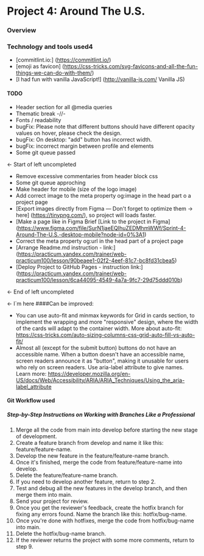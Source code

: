 # Project 4: Around The U.S.

### Overview

### Technology and tools used4

* [commitlint.io:] (https://commitlint.io/)
* [emoji as favicon] (https://css-tricks.com/svg-favicons-and-all-the-fun-things-we-can-do-with-them/)
* [I had fun with vanilla JavaScript!] (http://vanilla-js.com/ Vanilla JS)

#### TODO
* Header section for all @media queries
* Thematic break -//-
* Fonts / readability
* bugFix: Please note that different buttons should have different opacity values on hover, please check the design.
* bugFix: On desktop: "add" button has incorrect width.
* bugFix: incorrect margin between profile and elements
* Some git queue passed

← Start of left uncompleted
* Remove excessive commentaries from header block css
* Some git queue approching
* Make header for mobile (size of the logo image)
* Add correct image to the meta property og:image in the head part o a project page
* [Export images directly from Figma — Don't forget to optimize them → here] (https://tinypng.com/), so project will loads faster.
* [Make a page like in Figma Brief [Link to the project in Figma] (https://www.figma.com/file/SurN1jaeEQIhuZEDMhmWWf/Sprint-4-Around-The-U.S.-desktop-mobile?node-id=0%3A1) 
* Correct the meta property og:url in the head part of a project page
* [Arrange Readme.md instruction - link:] (https://practicum.yandex.com/trainer/web-practicum100/lesson/90beaee1-02f2-4eef-81c7-bc8fd31cbea5)
* [Deploy Project to GitHub Pages - instruction link:] (https://practicum.yandex.com/trainer/web-practicum100/lesson/6ca44095-4549-4a7a-9fc7-29d75ddd010b)

← End of left uncompleted

← I`m here
####Can be improved:
* You can use auto-fit and minmax keywords for Grid in cards section, to implement the wrapping and more "responsive" design, where the width of the cards will adapt to the container width. More about auto-fit: https://css-tricks.com/auto-sizing-columns-css-grid-auto-fill-vs-auto-fit/
* Almost all (except for the submit button) buttons do not have an accessible name. When a button doesn't have an accessible name, screen readers announce it as "button", making it unusable for users who rely on screen readers. Use aria-label attribute to give names. Learn more: https://developer.mozilla.org/en-US/docs/Web/Accessibility/ARIA/ARIA_Techniques/Using_the_aria-label_attribute

#### Git Workflow used
##### Step-by-Step Instructions on Working with Branches Like a Professional
1. Merge all the code from main into develop before starting the new stage of development.
2. Create a feature branch from develop and name it like this: feature/feature-name.
3. Develop the new feature in the feature/feature-name branch.
4. Once it's finished, merge the code from feature/feature-name into develop.
5. Delete the feature/feature-name branch.
6. If you need to develop another feature, return to step 2.
7. Test and debug all the new features in the develop branch, and then merge them into main.
8. Send your project for review.
9. Once you get the reviewer's feedback, create the hotfix branch for fixing any errors found. Name the branch like this: hotfix/bug-name.
10. Once you're done with hotfixes, merge the code from hotfix/bug-name into main.
11. Delete the hotfix/bug-name branch.
12. If the reviewer returns the project with some more comments, return to step 9.
